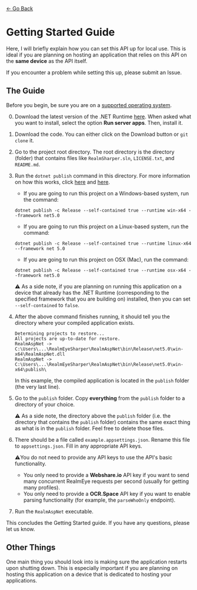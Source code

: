 [← Go Back](https://github.com/ewang2002/RealmEyeSharper/blob/master/docs/docs-guide.md)

# Getting Started Guide 
Here, I will briefly explain how you can set this API up for local use. This is ideal if you are planning on hosting an application that relies on this API on the **same device** as the API itself.

If you encounter a problem while setting this up, please submit an Issue.

## The Guide
Before you begin, be sure you are on a [supported operating system](https://github.com/dotnet/core/blob/main/release-notes/5.0/5.0-supported-os.md). 

0. Download the latest version of the .NET Runtime [here](https://dotnet.microsoft.com/download). When asked what you want to install, select the option **Run server apps**. Then, install it.


1. Download the code. You can either click on the Download button or `git clone` it.

2. Go to the project root directory. The root directory is the directory (folder) that contains files like `RealmSharper.sln`, `LICENSE.txt`, and `README.md`.

3. Run the `dotnet publish` command in this directory. For more information on how this works, click [here](https://docs.microsoft.com/en-us/dotnet/core/tools/dotnet-publish) and [here](https://docs.microsoft.com/en-us/aspnet/core/host-and-deploy/visual-studio-publish-profiles).
    - If you are going to run this project on a Windows-based system, run the command:
    ```
    dotnet publish -c Release --self-contained true --runtime win-x64 --framework net5.0
    ```
    - If you are going to run this project on a Linux-based system, run the command:
    ```
    dotnet publish -c Release --self-contained true --runtime linux-x64 --framework net 5.0
    ```
   - If you are going to run this project on OSX (Mac), run the command: 
    ```
    dotnet publish -c Release --self-contained true --runtime osx-x64 --framework net5.0
    ```
   ⚠️ As a side note, if you are planning on running this application on a device that already has the .NET Runtime (corresponding to the specified framework that you are building on) installed, then you can set `--self-contained` to `false`.


4. After the above command finishes running, it should tell you the directory where your compiled application exists. 
    ``` 
    Determining projects to restore...
    All projects are up-to-date for restore.
    RealmAspNet -> C:\Users\...\RealmEyeSharper\RealmAspNet\bin\Release\net5.0\win-x64\RealmAspNet.dll
    RealmAspNet -> C:\Users\...\RealmEyeSharper\RealmAspNet\bin\Release\net5.0\win-x64\publish\
    ```
    In this example, the compiled application is located in the `publish` folder (the very last line).


5. Go to the `publish` folder. Copy **everything** from the `publish` folder to a directory of your choice. 

   ⚠️ As a side note, the directory above the `publish` folder (i.e. the directory that contains the `publish` folder) contains the same exact thing as what is in the `publish` folder. Feel free to delete those files.


6. There should be a file called `example.appsettings.json`. Rename this file to `appsettings.json`. Fill in any appropriate API keys. 

   ⚠️You do not need to provide any API keys to use the API's basic functionality. 
   - You only need to provide a **Webshare.io** API key if you want to send many concurrent RealmEye requests per second (usually for getting many profiles).
   - You only need to provide a **OCR.Space** API key if you want to enable parsing functionality (for example, the `parseWhoOnly` endpoint).

7. Run the `RealmAspNet` executable. 

This concludes the Getting Started guide. If you have any questions, please let us know.

## Other Things
One main thing you should look into is making sure the application restarts upon shutting down. This is especially important if you are planning on hosting this application on a device that is dedicated to hosting your applications. 